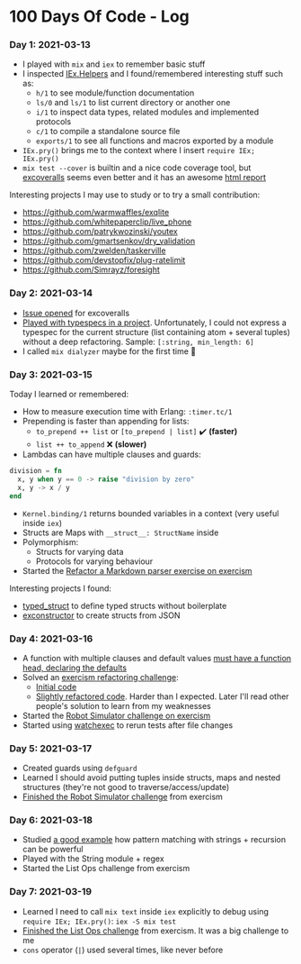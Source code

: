 # 100 Days Of Code - Log

### Day 1: 2021-03-13

- I played with `mix` and `iex` to remember basic stuff
- I inspected [IEx.Helpers](https://hexdocs.pm/iex/IEx.Helpers.html) and I found/remembered interesting stuff such as:
  - `h/1` to see module/function documentation
  - `ls/0` and `ls/1` to list current directory or another one
  - `i/1` to inspect data types, related modules and implemented protocols
  - `c/1` to compile a standalone source file
  - `exports/1` to see all functions and macros exported by a module
- `IEx.pry()` brings me to the context where I insert `require IEx; IEx.pry()`
- `mix test --cover` is builtin and a nice code coverage tool, but [excoveralls](https://hexdocs.pm/excoveralls) seems even better and it has an awesome [html report](https://hexdocs.pm/excoveralls/readme.html#mix-coveralls-html-show-coverage-as-html-report)

Interesting projects I may use to study or to try a small contribution:

- https://github.com/warmwaffles/exqlite
- https://github.com/whitepaperclip/live_phone
- https://github.com/patrykwozinski/youtex
- https://github.com/gmartsenkov/dry_validation
- https://github.com/zwelden/taskerville
- https://github.com/devstopfix/plug-ratelimit
- https://github.com/Simrayz/foresight

### Day 2: 2021-03-14

- [Issue opened](https://github.com/parroty/excoveralls/issues/253) for excoveralls
- [Played with typespecs in a project](https://github.com/diegosouza/joi/commit/33a49d55d1eb15e9fb07da7543fd9fce6ca59409). Unfortunately, I could not express a typespec for the current structure (list containing atom + several tuples) without a deep refactoring. Sample: `[:string, min_length: 6]`
- I called `mix dialyzer` maybe for the first time :thinking:

### Day 3: 2021-03-15

Today I learned or remembered:

- How to measure execution time with Erlang: `:timer.tc/1`
- Prepending is faster than appending for lists:
  - `to_prepend ++ list` or `[to_prepend | list]` :heavy_check_mark: **(faster)**
  - `list ++ to_append` :x: **(slower)**
- Lambdas can have multiple clauses and guards:

```elixir
division = fn
  x, y when y == 0 -> raise "division by zero"
  x, y -> x / y
end
```

- `Kernel.binding/1` returns bounded variables in a context (very useful inside `iex`)
- Structs are Maps with `__struct__: StructName` inside
- Polymorphism:
  - Structs for varying data
  - Protocols for varying behaviour
- Started the [Refactor a Markdown parser exercise on exercism](https://exercism.io/tracks/elixir/exercises/markdown)

Interesting projects I found:
- [typed_struct](https://github.com/ejpcmac/typed_struct) to define typed structs without boilerplate
- [exconstructor](https://hex.pm/packages/exconstructor) to create structs from JSON

### Day 4: 2021-03-16

- A function with multiple clauses and default values [must have a function head, declaring the defaults](https://elixir-lang.org/getting-started/modules-and-functions.html#default-arguments)
- Solved an [exercism refactoring challenge](https://exercism.io/my/solutions/29a254e2ed5b4ca282d23e78a7811f1f):
  - [Initial code](https://github.com/diegosouza/exercism/blob/05cfc5b96c1389126cc23c00312a5291604aba56/elixir/markdown/lib/markdown.ex)
  - [Slightly refactored code](https://github.com/diegosouza/exercism/blob/b1c0806610353350a2b083bdebcdd8217d2bd2a2/elixir/markdown/lib/markdown.ex). Harder than I expected. Later I'll read other people's solution to learn from my weaknesses
- Started the [Robot Simulator challenge on exercism](https://github.com/diegosouza/exercism/commit/5921be5d1fab0f70937e4b3907fdd09c8753eac5)
- Started using [watchexec](https://github.com/watchexec/watchexec) to rerun tests after file changes

### Day 5: 2021-03-17

- Created guards using `defguard`
- Learned I should avoid putting tuples inside structs, maps and nested structures (they're not good to traverse/access/update) 
- [Finished the Robot Simulator challenge](https://github.com/diegosouza/exercism/blob/af6581a05c71fd770516afeb81707f7386ca96b4/elixir/robot-simulator/lib/robot_simulator.ex) from exercism

### Day 6: 2021-03-18

- Studied [a good example](https://github.com/diegosouza/exercism/commit/13db2bbbed3f4b788a2d847b10ed854fd122a786) how pattern matching with strings + recursion can be powerful
- Played with the String module + regex
- Started the List Ops challenge from exercism

### Day 7: 2021-03-19

- Learned I need to call `mix text` inside `iex` explicitly to debug using `require IEx; IEx.pry()`: `iex -S mix test`
- [Finished the List Ops challenge](https://github.com/diegosouza/exercism/blob/90dddd65139048de887cae841aeee8adaeeb0566/elixir/list-ops/lib/list_ops.ex) from exercism. It was a big challenge to me
- `cons` operator (`|`) used several times, like never before
